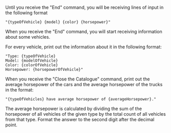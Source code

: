 Until you receive the "End" command, you will be receiving lines of input in the following format

    "{typeOfVehicle} {model} {color} {horsepower}"

When you receive the "End" command, you will start receiving information about some vehicles.

For every vehicle, print out the information about it in the following format:

    "Type: {typeOfVehicle}
    Model: {modelOfVehicle}
    Color: {colorOfVehicle}
    Horsepower: {horsepowerOfVehicle}"

When you receive the "Close the Catalogue" command, print out the average horsepower of the cars and the average horsepower of the trucks in the format:

    "{typeOfVehicles} have average horsepower of {averageHorsepower}."

The average horsepower is calculated by dividing the sum of the horsepower of all vehicles of the given type by the total count of all vehicles from that type. Format the answer to the second digit after the decimal point.
